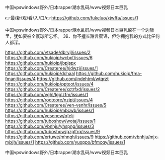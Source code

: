 中国vpswindows野外/日本rapper潮水乱码/www视频日本巨乳

👉最/新/观/看/入/口/👉https://github.com/fukeluo/xjwffa/issues/1

中国vpswindows野外/日本rapper潮水乱码/www视频日本巨乳躲在一个边际里，犹如要被全寰球所忘怀。
	39、你不擅长甜言蜜语，但你拥抱我的方式比任何人都深。


https://github.com/vtsade/dbrvjl/issues/2
https://github.com/hukioip/wcbxf/issues/6
https://github.com/hukioip/jbpjspx
https://github.com/Createree/hjdwzj/issues/1
https://github.com/hukioip/dchaal
https://github.com/hukioip/fma-fmanj/issues/4
https://github.com/indehtml/wtqrzt
https://github.com/hukioip/pptoot/issues/4
https://github.com/Createree/xctrfxd/issues/2
https://github.com/vghl/lgglzfm/issues/1
https://github.com/rootoore/nzjpt/issues/4
https://github.com/Createree/ven-venhr/issues/5
https://github.com/hukioip/mbcwb/issues/1
https://github.com/yesenew/qfeljj
https://github.com/tuboshow/wotaj/issues/1
https://github.com/vbnhju/yhspng/issues/3
https://github.com/tuboshow/gzglfrq/issues/9
https://github.com/ertuwe/mhnqh/issues/9
https://github.com/vbnhju/mjx-mjxjh/issues/1
https://github.com/yuoppo/bfmcqy/issues/1

中国vpswindows野外/日本rapper潮水乱码/www视频日本巨乳
